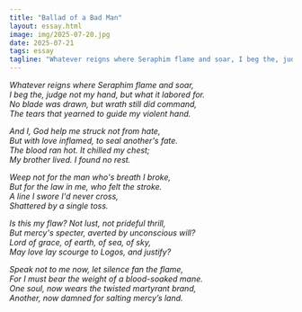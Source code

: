 ```yaml
---
title: "Ballad of a Bad Man"
layout: essay.html
image: img/2025-07-20.jpg
date: 2025-07-21
tags: essay 
tagline: "Whatever reigns where Seraphim flame and soar, I beg the, judge not my hand, but what it labored for. No blade was drawn, but wrath still did command, The tears that yearned to guide my violent hand."
---
```

*Whatever reigns where Seraphim flame and soar,*<br>
*I beg the, judge not my hand, but what it labored for.*<br>
*No blade was drawn, but wrath still did command,*<br>
*The tears that yearned to guide my violent hand.*<br>

*And I, God help me struck not from hate,*<br>
*But with love inflamed, to seal another's fate.*<br>
*The blood ran hot. It chilled my chest;*<br>
*My brother lived. I found no rest.*<br>

*Weep not for the man who's breath I broke,*<br>
*But for the law in me, who felt the stroke.*<br>
*A line I swore I'd never cross,*<br>
*Shattered by a single toss.*<br>

*Is this my flaw? Not lust, not prideful thrill,*<br>
*But mercy's specter, averted by unconscious will?*<br>
*Lord of grace, of earth, of sea, of sky,*<br>
*May love lay scourge to Logos, and justify?*<br>

*Speak not to me now, let silence fan the flame,*<br>
*For I must bear the weight of a blood-soaked mane.*<br>
*One soul, now wears the twisted martyrant brand,*<br>
*Another, now damned for salting mercy’s land.*<br>
